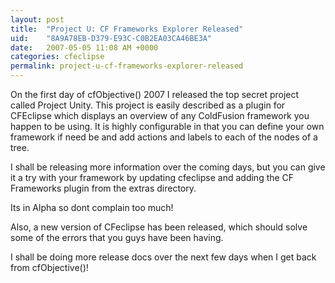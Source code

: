 ```yaml
---
layout: post
title:  "Project U: CF Frameworks Explorer Released"
uid:	"8A9A78EB-D379-E93C-C0B2EA03CA46BE3A"
date:   2007-05-05 11:08 AM +0000
categories: cfeclipse
permalink: project-u-cf-frameworks-explorer-released
---
```

On the first day of cfObjective() 2007 I released the top secret project called Project Unity. This project is easily described as a plugin for CFEclipse which displays an overview of any ColdFusion framework you happen to be using. It is highly configurable in that you can define your own framework if need be and add actions and labels to each of the nodes of a tree.

I shall be releasing more information over the coming days, but you can give it a try with your framework by updating cfeclipse and adding the CF Frameworks plugin from the extras directory.

Its in Alpha so dont complain too much!

Also, a new version of CFeclipse has been released, which should solve some of the errors that you guys have been having.

I shall be doing more release docs over the next few days when I get back from cfObjective()!